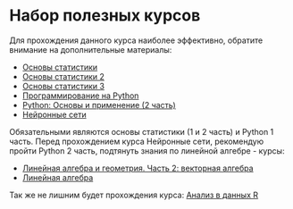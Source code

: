 ﻿# Набор полезных курсов

Для прохождения данного курса наиболее эффективно, обратите внимание на дополнительные материалы:  
+ [﻿Основы статистики](https://stepik.org/course/76)  
+ [Основы статистики 2](https://stepik.org/course/524)  
+ [Основы статистики 3](https://stepik.org/course/2152)  
+ [Программирование на Python](https://stepik.org/course/67)  
+ [Python: Основы и применение (2 часть)](https://stepik.org/course/512)  
+ [Нейронные сети](https://stepik.org/course/401)  
  
Обязательными являются основы статистики (1 и 2  часть) и Python 1 часть.
Перед прохождением курса Нейронные сети, рекомендую пройти Python 2 часть, подтянуть знания по линейной алгебре - курсы:  
+ [Линейная алгебра и геометрия. Часть 2: векторная алгебра](https://stepik.org/course/4940)
+ [Линейная алгебра](https://stepik.org/course/2461)


Так же не лишним будет прохождения курса: [Анализ в данных R](https://stepik.org/course/129)
